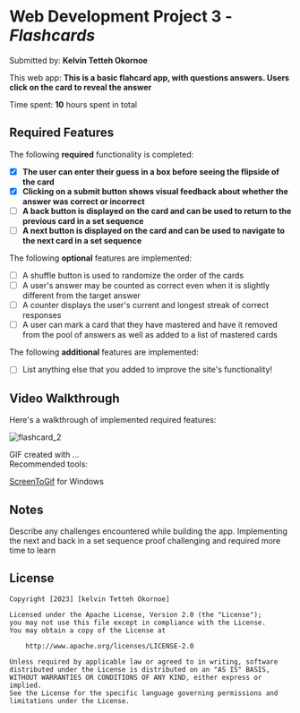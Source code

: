 # Web Development Project 3 - *Flashcards*

Submitted by: **Kelvin Tetteh Okornoe**

This web app: **This is a basic flahcard app, with questions answers. Users click on the card to reveal the answer**

Time spent: **10** hours spent in total

## Required Features

The following **required** functionality is completed:

- [X] **The user can enter their guess in a box before seeing the flipside of the card**
- [X] **Clicking on a submit button shows visual feedback about whether the answer was correct or incorrect**
- [ ] **A back button is displayed on the card and can be used to return to the previous card in a set sequence**
- [ ] **A next button is displayed on the card and can be used to navigate to the next card in a set sequence**

The following **optional** features are implemented:

- [ ] A shuffle button is used to randomize the order of the cards
- [ ] A user's answer may be counted as correct even when it is slightly different from the target answer
- [ ] A counter displays the user's current and longest streak of correct responses
- [ ] A user can mark a card that they have mastered and have it removed from the pool of answers as well as added to a list of mastered cards

The following **additional** features are implemented:

* [ ] List anything else that you added to improve the site's functionality!

## Video Walkthrough

Here's a walkthrough of implemented required features:

![flashcard_2](https://github.com/okornoe/React/assets/12277906/444e532a-798d-4cd2-ac61-acd6f90d8d27)



<!-- Replace this with whatever GIF tool you used! -->
GIF created with ...  
Recommended tools:

[ScreenToGif](https://www.screentogif.com/) for Windows


## Notes

Describe any challenges encountered while building the app.
Implementing the next and back in a set sequence proof challenging and required more time to learn

## License

    Copyright [2023] [kelvin Tetteh Okornoe]

    Licensed under the Apache License, Version 2.0 (the "License");
    you may not use this file except in compliance with the License.
    You may obtain a copy of the License at

        http://www.apache.org/licenses/LICENSE-2.0

    Unless required by applicable law or agreed to in writing, software
    distributed under the License is distributed on an "AS IS" BASIS,
    WITHOUT WARRANTIES OR CONDITIONS OF ANY KIND, either express or implied.
    See the License for the specific language governing permissions and
    limitations under the License.
